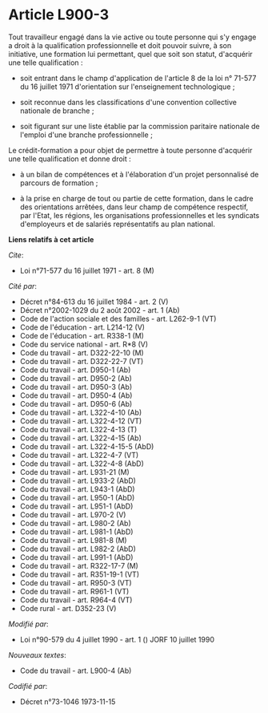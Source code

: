 # Article L900-3

Tout travailleur engagé dans la vie active ou toute personne qui s'y engage a droit à la qualification professionnelle et
doit pouvoir suivre, à son initiative, une formation lui permettant, quel que soit son statut, d'acquérir une telle
qualification :

- soit entrant dans le champ d'application de l'article 8 de la loi n° 71-577 du 16 juillet 1971 d'orientation sur
l'enseignement technologique ;

- soit reconnue dans les classifications d'une convention collective nationale de branche ;

- soit figurant sur une liste établie par la commission paritaire nationale de l'emploi d'une branche professionnelle ;

Le crédit-formation a pour objet de permettre à toute personne d'acquérir une telle qualification et donne droit :

- à un bilan de compétences et à l'élaboration d'un projet personnalisé de parcours de formation ;

- à la prise en charge de tout ou partie de cette formation, dans le cadre des orientations arrêtées, dans leur champ de
compétence respectif, par l'Etat, les régions, les organisations professionnelles et les syndicats d'employeurs et de
salariés représentatifs au plan national.

**Liens relatifs à cet article**

_Cite_:

  - Loi n°71-577 du 16 juillet 1971 - art. 8 (M)

_Cité par_:

  - Décret n°84-613 du 16 juillet 1984 - art. 2 (V)
  - Décret n°2002-1029 du 2 août 2002 - art. 1 (Ab)
  - Code de l'action sociale et des familles - art. L262-9-1 (VT)
  - Code de l'éducation - art. L214-12 (V)
  - Code de l'éducation - art. R338-1 (M)
  - Code du service national - art. R*8 (V)
  - Code du travail - art. D322-22-10 (M)
  - Code du travail - art. D322-22-7 (VT)
  - Code du travail - art. D950-1 (Ab)
  - Code du travail - art. D950-2 (Ab)
  - Code du travail - art. D950-3 (Ab)
  - Code du travail - art. D950-4 (Ab)
  - Code du travail - art. D950-6 (Ab)
  - Code du travail - art. L322-4-10 (Ab)
  - Code du travail - art. L322-4-12 (VT)
  - Code du travail - art. L322-4-13 (T)
  - Code du travail - art. L322-4-15 (Ab)
  - Code du travail - art. L322-4-15-5 (AbD)
  - Code du travail - art. L322-4-7 (VT)
  - Code du travail - art. L322-4-8 (AbD)
  - Code du travail - art. L931-21 (M)
  - Code du travail - art. L933-2 (AbD)
  - Code du travail - art. L943-1 (AbD)
  - Code du travail - art. L950-1 (AbD)
  - Code du travail - art. L951-1 (AbD)
  - Code du travail - art. L970-2 (V)
  - Code du travail - art. L980-2 (Ab)
  - Code du travail - art. L981-1 (AbD)
  - Code du travail - art. L981-8 (M)
  - Code du travail - art. L982-2 (AbD)
  - Code du travail - art. L991-1 (AbD)
  - Code du travail - art. R322-17-7 (M)
  - Code du travail - art. R351-19-1 (VT)
  - Code du travail - art. R950-3 (VT)
  - Code du travail - art. R961-1 (VT)
  - Code du travail - art. R964-4 (VT)
  - Code rural - art. D352-23 (V)

_Modifié par_:

  - Loi n°90-579 du 4 juillet 1990 - art. 1 () JORF 10 juillet 1990

_Nouveaux textes_:

  - Code du travail - art. L900-4 (Ab)

_Codifié par_:

  - Décret n°73-1046 1973-11-15
